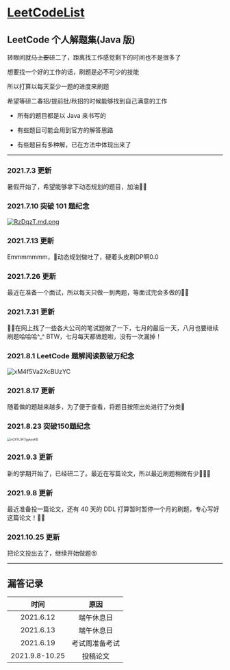 # **[LeetCodeList](https://leetcode-cn.com/u/ihaoo/)**

## **LeetCode 个人解题集(Java 版)**

转眼间就~~马上要~~研二了，距离找工作感觉剩下的时间也不是很多了

想要找一个好的工作的话，刷题是必不可少的技能

所以打算以每天至少一题的进度来刷题

希望等研二春招/提前批/秋招的时候能够找到自己满意的工作

* 所有的题目都是以 Java 来书写的

* 有些题目可能会用到官方的解答思路

* 有些题目有多种解，已在方法中体现出来了 
***
### **2021.7.3 更新**  
暑假开始了，希望能够拿下动态规划的题目，加油💪🏻  
### **2021.7.10 突破 101 题纪念**  
[![RzDqzT.md.png](https://z3.ax1x.com/2021/07/10/RzDqzT.md.png)](https://imgtu.com/i/RzDqzT)  
### **2021.7.13 更新**
Emmmmmmm，🤔动态规划做吐了，硬着头皮刷DP啊0.0  
### **2021.7.26 更新**
最近在准备一个面试，所以每天只做一到两题，等面试完会多做的💪🏻  
### **2021.7.31 更新**  
🧑‍💻在网上找了一些各大公司的笔试题做了一下，七月的最后一天，八月也要继续刷题哈哈哈^_^
BTW，七月每天都做题啦，没有一次漏掉！  
### **2021.8.1 LeetCode 题解阅读数破万纪念**  
![xM4f5Va2XcBUzYC](https://i.loli.net/2021/08/01/xM4f5Va2XcBUzYC.png)  
### **2021.8.17 更新**  
随着做的题越来越多，为了便于查看，将题目按照出处进行了分类🎒  
  


### **2021.8.23 突破150题纪念**
<img src="https://i.loli.net/2021/08/23/nGXYL9F7gykoxKB.png" alt="nGXYL9F7gykoxKB" style="zoom:50%;" />  

### **2021.9.3 更新**
新的学期开始了，已经研二了。最近在写篇论文，所以最近刷题稍微有少🤷🏻‍♀️
  
### **2021.9.8 更新**  
最近准备投一篇论文，还有 40 天的 DDL 打算暂时暂停一个月的刷题，专心写好这篇论文！💪🏻

### **2021.10.25 更新**
把论文投出去了，继续开始做题😝



***

## **漏答记录**  

|  时间   | 原因  |
|:----------:|:----------:|
| 2021.6.12  | 端午休息日 |
| 2021.6.13  | 端午休息日 |
| 2021.6.19  | 考试周准备考试 |
|2021.9.8-10.25|投稿论文|

  

